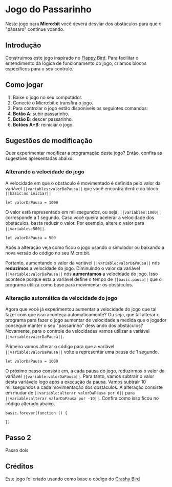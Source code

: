 # Jogo do Passarinho
Neste jogo para **Micro:bit** você deverá desviar dos obstáculos para que o "pássaro" continue voando.

## Introdução
Construímos este jogo inspirado no [Flappy Bird](https://pt.wikipedia.org/wiki/Flappy_Bird). 
Para facilitar o entendimento da lógica de funcionamento do jogo, criamos blocos específicos para o seu controle. 

## Como jogar
1. Baixe o jogo no seu computador.
1. Conecte o Micro:bit e transfira o jogo.
1. Para controlar o jogo estão disponíveis os seguintes comandos:
  1. **Botão A**: subir passarinho.<br />
  1. **Botão B**: descer passarinho.<br />
  1. **Botões A+B**: reiniciar o jogo.

## Sugestões de modificação
Quer experimentar modificar a programação deste jogo? Então, confira as sugestões apresentadas abaixo.

### Alterando a velocidade do jogo
A velocidade em que o obstáculo é movimentado é definida pelo valor da variável ``||variables:valorDaPausa||`` que você encontra dentro do bloco ``||basic:no iniciar||`` 

```blocks
let valorDaPausa = 1000
```

O valor está representado em milissegundos, ou seja, ``||variables:1000||`` corresponde a 1 segundo. 
Caso você queira acelerar a velocidade dos obstáculos, basta reduzir o valor. 
Por exemplo, altere o valor para ``||variables:500||``.

```blocks
let valorDaPausa = 500
```
Após a alteração veja como ficou o jogo usando o simulador ou baixando a nova versão do código no seu Micro:bit.

Portanto, aumentando o valor da variável ``||variable:valorDaPausa||`` nós **reduzimos** a velocidade do jogo. 
Diminuindo o valor da variável ``||variable:valorDaPausa||`` nós **aumentamos** a velocidade do jogo. 
Isso acontece porque esta a variável define o tempo de ``||basic.pausa||`` que o programa utiliza como base para movimentar os obstáculos.

### Alteração automática da velocidade do jogo
Agora que você já experimentou aumentar a velocidade do jogo que tal fazer com que isso aconteça automaticamente?
Ou seja, que tal alterar o programa para fazer o jogo aumentar de velocidade a medida que o jogador conseguir manter o seu "passarinho" desviando dos obstáculos?
Novamente, para o controle de velocidades vamos utilizar a variável ``||variable:valorDaPausa||``.

Primeiro vamos alterar o código para que a variável ``||variable:valorDaPausa||`` volte a representar uma pausa de 1 segundo.

```blocks
let valorDaPausa = 1000
```

O próximo passo consiste em, a cada pausa do jogo, reduzirmos o valor da variável ``||variable:valorDaPausa||``. 
Para tanto, vamos subtrair o valor desta variávelo logo após a execução da pausa. 
Vamos subtrair 10 milissegundos a cada movimentação dos obstáculos. 
A alteração consiste em mudar de ``||variable:alterar valorDaPausa por 0||`` para ``||variable:alterar valorDaPausa por -10||``. 
Confira como isso ficou no código alterado abaixo.

```blocks
basic.forever(function () {

})
```

## Passo 2
Passo dois 

## Créditos
Este jogo foi criado usando como base o código do [Crashy Bird](https://makecode.microbit.org/projects/crashy-bird)
